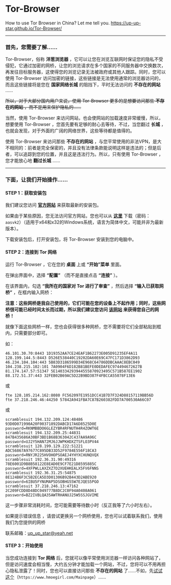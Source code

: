 # Tor-Browser
How to use Tor Browser in China?
Let me tell you.
https://up-up-star.github.io/Tor-Browser/

------

### 首先，您需要了解……

Tor-Browser，俗称 **洋葱浏览器** ，它可以让您在浏览互联网时保证您的隐私不受侵犯，它通过加密的网桥，让您的浏览请求在多个国家的不同服务器中交换数次，再发往目标服务器，这使得您的浏览记录无法被政府或其他人跟踪。同时，您可以使用 Tor-Browser 访问加密的链接，这些链接是无法使用通常的浏览器访问的，而且这些链接将是您在 **国家网络长城** 的阻挡下，平时无法访问的 **不存在的网站** ……

~~所以，对于大部分国内用户来说，使用 Tor-Browser 更多的是想要访问那些 **不存在的网站** ，而不是用来保护隐私的……~~

当然，使用 Tor-Browser 来访问网站，也会使网站的加载速度非常缓慢，所以，想要使用 Tor-Browser ，您首先要有足够的耐心去等待，不过，当您翻过 **长城** ，也就会发现，对于外面的广阔的网络世界，这些等待都是值得的。

使用 Tor-Browser 来访问那些 **不存在的网站** ，与您平常使用的非法VPN，是大不相同的：前者是完全保密的，并且没有法律条款能说明这样是违法的；但是后者，可以追踪到您的位置，并且这是违法行为。所以，只有使用 Tor-Browser ，您才能放心地 **翻过长城** ……

------

### 下面，让我们开始操作……

#### STEP 1：获取安装包

我们建议您访问 **[官方网站](https://www.torproject.org/zh-CN/download/)** 来获取最新的安装包。

如果由于某些原因，您无法访问官方网站，您也可以从 **[这里](https://share.weiyun.com/eiMKQ15B)** 下载（密码：`aasvk2`）（适用于x64和x32的Windows系统，语言为简体中文，可能并非为最新版本）。

下载安装包后，打开安装包，将 Tor-Browser 安装到您的电脑中。

#### STEP 2：连接到 Tor 网络

运行 Tor-Browser ，它在您的 **桌面** 上或 **“开始”菜单** 里面。

在弹出界面中，选择 **“配置”** （而不是直接点击 **“连接”** ）。

在该界面内，勾选 **“我所在的国家对 Tor 进行了审查”** ，然后选择 **“输入已获取网桥”** ，在框内输入网桥：

**注意：这些网桥是我自己使用的，它们可能在您的设备上不起作用；同时，这些网桥很可能已经时间太长而过期，所以我们建议您访问 [该网站](http://t-browser.sourceforge.net/bridges.html) 来获得您自己的网桥！**

就像下面这些网桥一样，您也会获得很多种网桥，您不需要将它们全部粘贴到框内，只需要部分即可。

如：

```
46.101.30.70:8443 1D19352AA7CE24EAF1B62273E005D91235EF4A11
128.199.144.5:8443 D526E538440C19202DA60E69C47FC171D3862D93
46.234.104.104:443 5B83D3186599D34E968C64786DDBCAAAC8EBC049
104.238.215.102:101 7A0904F6D182B81BEFE0DEDAFEC974494672627B
81.174.147.57:51347 5E140334293944555870923495C571B587EE1902
88.172.51.37:443 32FEB02B69AC5D22B9BD387F4FBCCA55078F13E6
```

或

```
fte 128.105.214.162:8080 FC562097E1951DCC41B7D7F324D88157119BB56D
fte 37.218.246.46:44250 57842A941FBA7C87B260382FDD7A700530A66C07
```

或

```
scramblesuit 194.132.209.124:48486 93D0D071990A20F00371892DABCD17A6D8525D0E password=RKNMBBDO6GLEZYBR4RFNUTH4R4ZOWT6E
scramblesuit 194.132.209.25:44831 847B435686A30BF3BD1B68B363042C437AA9A96C password=UJ2Y5HAN72MJ6JJWPKHDXZTSFLO3PV44
scramblesuit 128.199.129.222:51221 ADC56867A97677C895DB33D52F9784E556F18CA3 password=RNYJR225HVOHOPSOAEJ4YHYXCHUNQVQX
scramblesuit 192.36.31.90:49316 78E6001D9B8B58122E8EAD0E9CF7E21D8595885C password=4XFPWLLAXZXZ7D2XUEHKEALX5FV6FNNS
scramblesuit 192.36.31.25:54875 8E124B6F3C5B2ECA5D3D01306B92B443D2ABE920 password=6IBU5FYNUMAP5DSOBHG55W7EJQES5PGO
scramblesuit 37.218.246.13:47162 2C209FCDD8D48DC049777B8DC2C0F94A0408A061 password=BZ2IVBLQA35AWTRHANUJ25W5SSJGVIME
```

这一步骤非常消耗时间，您可能需要等待数小时（反正我等了六小时左右）。

如果提示错误信息 ，请尝试更换另一个网桥使用，您也可以试着联系我们，使用我们为您提供的网桥

联系邮箱：up_up_star@yeah.net

#### STEP 3：开始使用

当您成功连接到 **Tor 网络** 后，您就可以像平常使用浏览器一样访问各种网站了，但是访问速度会相当慢，大约五分钟才能加载一个网站，不过，您将可以不用再担心隐私泄露了！同时，您也可以直接访问那些 **不存在的网站** 了……不如，先[试试这个](https://www.hmoegirl.com/Mainpage)（`https://www.hmoegirl.com/Mainpage`）……